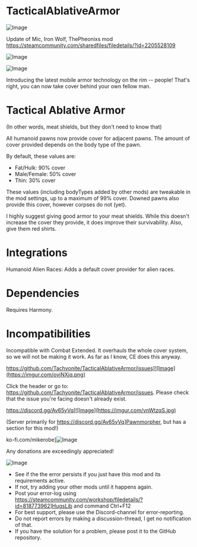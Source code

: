 # TacticalAblativeArmor

![Image](https://i.imgur.com/WAEzk68.png)

Update of Mic, Iron Wolf, ThePheonixs mod
https://steamcommunity.com/sharedfiles/filedetails/?id=2205528109

![Image](https://i.imgur.com/7Gzt3Rg.png)

	
![Image](https://i.imgur.com/NOW7jU1.png)

Introducing the latest mobile armor technology on the rim -- people! That's right, you can now take cover behind your own fellow man.
	
# Tactical Ablative Armor

(In other words, meat shields, but they don't need to know that)
 
All humanoid pawns now provide cover for adjacent pawns. The amount of cover provided depends on the body type of the pawn.
 
By default, these values are:
 
 - Fat/Hulk: 90% cover
 - Male/Female: 50% cover
 - Thin: 30% cover
 
These values (including bodyTypes added by other mods) are tweakable in the mod settings, up to a maximum of 99% cover. Downed pawns also provide this cover, however corpses do not (yet).
 
I highly suggest giving good armor to your meat shields. While this doesn't increase the cover they provide, it does improve their survivability. Also, give them red shirts.
 
# Integrations

Humanoid Alien Races: Adds a default cover provider for alien races. 
 
# Dependencies

Requires Harmony.

# Incompatibilities

Incompatible with Combat Extended. It overhauls the whole cover system, so we will not be making it work. As far as I know, CE does this anyway.

https://github.com/Tachyonite/TacticalAblativeArmor/issues]![Image](https://imgur.com/ovjNXjq.png)

Click the header or go to: https://github.com/Tachyonite/TacticalAblativeArmor/issues. Please check that the issue you're facing doesn't already exist.

https://discord.gg/Av65yVq]![Image](https://imgur.com/vnWtzqS.jpg)

(Server primarily for https://discord.gg/Av65yVq]Pawnmorpher, but has a section for this mod!)

ko-fi.com/mikerobe]![Image](https://imgur.com/mzgM027.png)

Any donations are exceedingly appreciated!

![Image](https://i.imgur.com/Rs6T6cr.png)



-  See if the the error persists if you just have this mod and its requirements active.
-  If not, try adding your other mods until it happens again.
-  Post your error-log using https://steamcommunity.com/workshop/filedetails/?id=818773962]HugsLib and command Ctrl+F12
-  For best support, please use the Discord-channel for error-reporting.
-  Do not report errors by making a discussion-thread, I get no notification of that.
-  If you have the solution for a problem, please post it to the GitHub repository.



